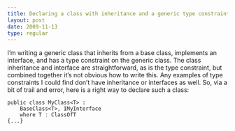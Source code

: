 ```yaml
---
title: Declaring a class with inheritance and a generic type constraint in C#
layout: post
date: 2009-11-13
type: regular
---
```


I’m writing a generic class that inherits from a base class, implements an interface, and has a type constraint on the generic class. The class inheritance and interface are straightforward, as is the type constraint, but combined together it’s not obvious how to write this. Any examples of type constraints I could find don’t have inheritance or interfaces as well. So, via a bit of trail and error, here is a right way to declare such a class:

	public class MyClass<T> :
	    BaseClass<T>, IMyInterface
	    where T : ClassOfT
	{...}
